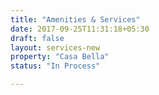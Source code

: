 ```yaml
---
title: "Amenities & Services"
date: 2017-09-25T11:31:18+05:30
draft: false
layout: services-new
property: "Casa Bella"
status: "In Process"

---
```


